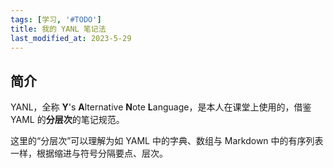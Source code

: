 ```yaml
---
tags: [学习, '#TODO']
title: 我的 YANL 笔记法
last_modified_at: 2023-5-29
---
```


## 简介

YANL，全称 **Y**'s **A**lternative **N**ote **L**anguage，是本人在课堂上使用的，借鉴 YAML 的**分层次**的笔记规范。

这里的“分层次”可以理解为如 YAML 中的字典、数组与 Markdown 中的有序列表一样，根据缩进与符号分隔要点、层次。
